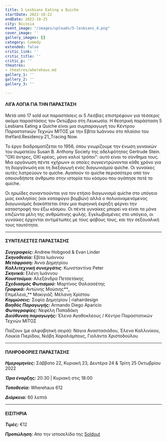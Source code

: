 ```yaml
---
title: 5 Lesbians Eating a Quiche
startDate: 2022-10-22
endDate: 2022-10-25
city: Nicosia
event_image: "/images/uploads/5-lesbians_4.png"
cover_image: ''
gallery_images: []
category: Comedy
extended: false
critic_link: ''
critic_title: ''
critic_p: ''
theatres:
- theatres/wherehaus.md
gallery_1: ''
gallery_2: ''
gallery_3: ''

---
```

#### ΛΙΓΑ ΛΟΓΙΑ ΓΙΑ ΤΗΝ ΠΑΡΑΣΤΑΣΗ

Μετά από 17 sold out παραστάσεις οι 5 Λεσβίες επιστρέφουν για τέσσερις ακόμα παραστάσεις τον Οκτώβριο στη Λευκωσία. Η θεατρική παράσταση 5 Lesbians Eating a Quiche είναι μια συμπαραγωγή του Κέντρου Παραστατικών Τεχνών ΜΙΤΟΣ με την Εβίτα Ιωάννου στο πλαίσιο του theYard.Residency.21_Τracing Now.

Το έργο διαδραματίζεται το 1956, όπου γνωρίζουμε την ένωση γυναικών του σωματείου Susan B. Anthony Society της αδελφότητας Gertrude Stein. "ΟΧΙ άντρες, ΟΧΙ κρέας, μόνο καλοί τρόποι": αυτό είναι το σύνθημα τους. Μια οργάνωση πέντε «χήρων» οι οποίες συγκεντρώνονται κάθε χρόνο για τη διοργάνωση και τη διεξαγωγή ενός διαγωνισμού quiche. Οι γυναίκες αυτές λατρεύουν το quiche. Αγαπούν το quiche περισσότερο από τον οποιονδήποτε άνθρωπο στην ιστορία του κόσμου που αγάπησε ποτέ το quiche.

Οι ηρωίδες συναντιούνται για τον ετήσιο διαγωνισμό quiche στο υπόγειο μιας εκκλησίας (και καταφύγιο βομβών) αλλά ο πολυαναμενόμενος διαγωνισμός διακόπτεται όταν μια πυρηνική έκρηξη φέρνει την καταστροφή του έξω κόσμου. Οι πέντε γυναίκες μπορεί να είναι τα μόνα επιζώντα μέλη της ανθρώπινης φυλής. Εγκλωβισμένες στο υπόγειο, οι γυναίκες έρχονται αντιμέτωπες με τους φόβους τους, και την σεξουαλική τους ταυτότητα.

***

#### ΣΥΝΤΕΛΕΣΤΕΣ ΠΑΡΑΣΤΑΣΗΣ

**_Συγγραφείς:_** Andrew Hobgood & Evan Linder  
**_Σκηνοθεσία:_** Εβίτα Ιωάννου  
**_Μετάφραση:_** Άννα Δημητρίου  
**_Καλλιτεχνική συνεργάτις_**: Κωνσταντίνα Peter  
**_Σκηνικά:_** Ελένη Ιωάννου  
**_Κουστούμια:_** Αλεξάνδρα Πετσετάκης  
**_Σχεδιασμός Φωτισμού:_** Μαρτίνος Θαλασσέτης  
**_Γραφικά:_** Αντώνης Μούσιης**_  
Επιμέλεια_** Μακιγιάζ: Μέλανη Χρίστου  
**_Κομμώσεις:_** Σοφία Δημητρίου | riahairdesign  
**_Βοηθός Παραγωγής:_** Armando Diego Aparicio  
**_Φωτογραφίες:_** Νεφέλη Παπαδάκη  
**_Διεύθυνση παραγωγής:_** Έλενα Αγαθοκλέους / Κέντρο Παραστατικών Τεχνών ΜΙΤΟΣ

Παίζουν (με αλφαβητική σειρά): Νάγια Αναστασιάδου, Έλενα Καλλινίκου, Λουκία Πιερίδου, Νιόβη Χαραλάμπους, Γιολάντα Χριστοδούλου

***

#### ΠΛΗΡΟΦΟΡΙΕΣ ΠΑΡΑΣΤΑΣΗΣ

**_Ημερομηνίες:_** Σάββατο 22, Κυριακή 23, Δευτέρα 24 & Τρίτη 25 Οκτωβρίου 2022

**_Ώρα έναρξης:_** 20:30 | Κυριακή στις 18:00

**_Τοποθεσία:_** Wherehaus 612

**_Διάρκεια:_** 60 λεπτά

***

#### ΕΙΣΙΤΗΡΙΑ

**_Τιμές:_** €12

**_Προπώληση:_** Απο την ιστοσελίδα της [Soldout](https://www.soldoutticketbox.com/five-lesbians-eating-a-quiche/?lang=en)